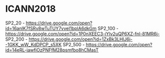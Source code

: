 # ICANN2018

SP2_20  - https://drive.google.com/open?id=16anlK7fSRv8wTuTUY7vveI1bplA6dkGm
SP2_100 - https://drive.google.com/open?id=1P0nXEEC3-iYlv2uQP6XZ-fnl-81MR6j-
SP2_200 - https://drive.google.com/open?id=1ZxBk3LHIJ6j--1GKK_wW_KdDPCP_s5XK
SP2_500 - https://drive.google.com/open?id=14eRL-jawfiOzPNFfM28psmfbo8hCMasT